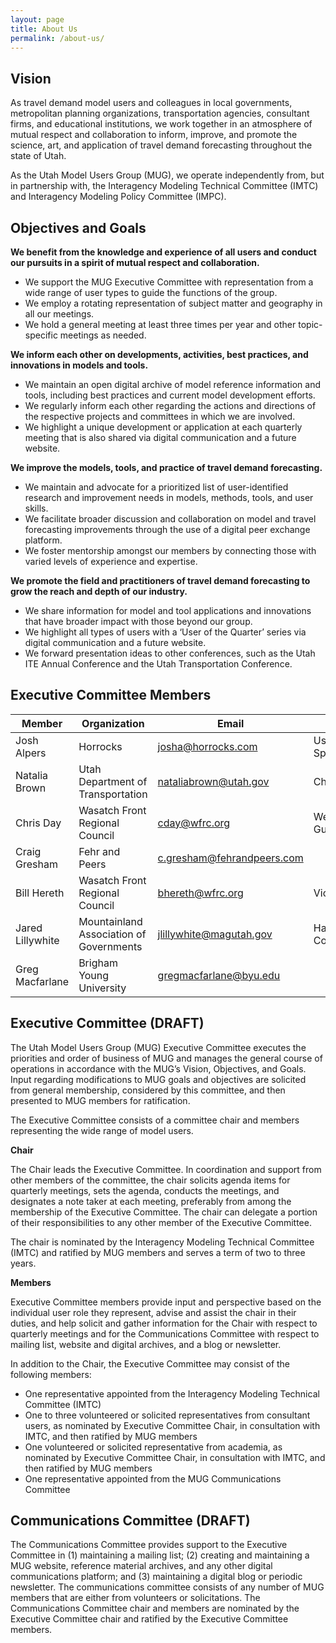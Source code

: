 ```yaml
---
layout: page
title: About Us
permalink: /about-us/
---
```



## Vision
As travel demand model users and colleagues in local governments, metropolitan planning organizations, transportation agencies, consultant firms, and educational institutions, we work together in an atmosphere of mutual respect and collaboration to inform, improve, and promote the science, art, and application of travel demand forecasting throughout the state of Utah.

As the Utah Model Users Group (MUG), we operate independently from, but in partnership with, the Interagency Modeling Technical Committee (IMTC) and Interagency Modeling Policy Committee (IMPC).

## Objectives and Goals

**We benefit from the knowledge and experience of all users and conduct our pursuits in a spirit of mutual respect and collaboration.**

- We support the MUG Executive Committee with representation from a wide range of user types to guide the functions of the group.
- We employ a rotating representation of subject matter and geography in all our meetings.
- We hold a general meeting at least three times per year and other topic-specific meetings as needed.

**We inform each other on developments, activities, best practices, and innovations in models and tools.**

- We maintain an open digital archive of model reference information and tools, including best practices and current model development efforts.
- We regularly inform each other regarding the actions and directions of the respective projects and committees in which we are involved.
- We highlight a unique development or application at each quarterly meeting that is also shared via digital communication and a future website.

**We improve the models, tools, and practice of travel demand forecasting.**

- We maintain and advocate for a prioritized list of user-identified research and improvement needs in models, methods, tools, and user skills.
- We facilitate broader discussion and collaboration on model and travel forecasting improvements through the use of a digital peer exchange platform.
- We foster mentorship amongst our members by connecting those with varied levels of experience and expertise.

**We promote the field and practitioners of travel demand forecasting to grow the reach and depth of our industry.**

- We share information for model and tool applications and innovations that have broader impact with those beyond our group.
- We highlight all types of users with a ‘User of the Quarter’ series via digital communication and a future website.
- We forward presentation ideas to other conferences, such as the Utah ITE Annual Conference and the Utah Transportation Conference.

## Executive Committee Members

| Member           | Organization                            | Email                                                                                      | Role                  |
|------------------|-----------------------------------------|--------------------------------------------------------------------------------------------|-----------------------|
| Josh Alpers      | Horrocks                                | [josha@horrocks.com](mailto:josha@horrocks.com)                                            | User Spotlighter      |
| Natalia Brown    | Utah Department of Transportation       | [nataliabrown@utah.gov](mailto:nataliabrown@utah.gov)                                      | Chair                 |
| Chris Day        | Wasatch Front Regional Council          | [cday@wfrc.org](mailto:cday@wfrc.org)                                                      | Website Guru          |
| Craig Gresham    | Fehr and Peers                          | [c.gresham@fehrandpeers.com](mailto:c.gresham@fehrandpeers.com)                            |                       |
| Bill Hereth      | Wasatch Front Regional Council          | [bhereth@wfrc.org](mailto:bhereth@wfrc.org)                                                | Vice-Chair            |
| Jared Lillywhite | Mountainland Association of Governments | [jlillywhite@magutah.gov](mailto:jlillywhite@magutah.gov)                                  | Half Time Coordinator |
| Greg Macfarlane  | Brigham Young University                | [gregmacfarlane@byu.edu](mailto:gregmacfarlane@byu.edu)                                    |                       |


## Executive Committee (DRAFT)

The Utah Model Users Group (MUG) Executive Committee executes the priorities and order of business of MUG and manages the general course of operations in accordance with the MUG’s Vision, Objectives, and Goals. Input regarding modifications to MUG goals and objectives are solicited from general membership, considered by this committee, and then presented to MUG members for ratification.

The Executive Committee consists of a committee chair and members representing the wide range of model users.

**Chair**

The Chair leads the Executive Committee. In coordination and support from other members of the committee, the chair solicits agenda items for quarterly meetings, sets the agenda, conducts the meetings, and designates a note taker at each meeting, preferably from among the membership of the Executive Committee. The chair can delegate a portion of their responsibilities to any other member of the Executive Committee.

The chair is nominated by the Interagency Modeling Technical Committee (IMTC) and ratified by MUG members and serves a term of two to three years.

**Members**

Executive Committee members provide input and perspective based on the individual user role they represent, advise and assist the chair in their duties, and help solicit and gather information for the Chair with respect to quarterly meetings and for the Communications Committee with respect to mailing list, website and digital archives, and a blog or newsletter. 

In addition to the Chair, the Executive Committee may consist of the following members:

- One representative appointed from the Interagency Modeling Technical Committee (IMTC)
- One to three volunteered or solicited representatives from consultant users, as nominated by Executive Committee Chair, in consultation with IMTC, and then ratified by MUG members
- One volunteered or solicited representative from academia, as nominated by Executive Committee Chair, in consultation with IMTC, and then ratified by MUG members
- One representative appointed from the MUG Communications Committee

## Communications Committee (DRAFT)

The Communications Committee provides support to the Executive Committee in (1) maintaining a mailing list; (2) creating and maintaining a MUG website, reference material archives, and any other digital communications platform; and (3) maintaining a digital blog or periodic newsletter. The communications committee consists of any number of MUG members that are either from volunteers or solicitations. The Communications Committee chair and members are nominated by the Executive Committee chair and ratified by the Executive Committee members.



